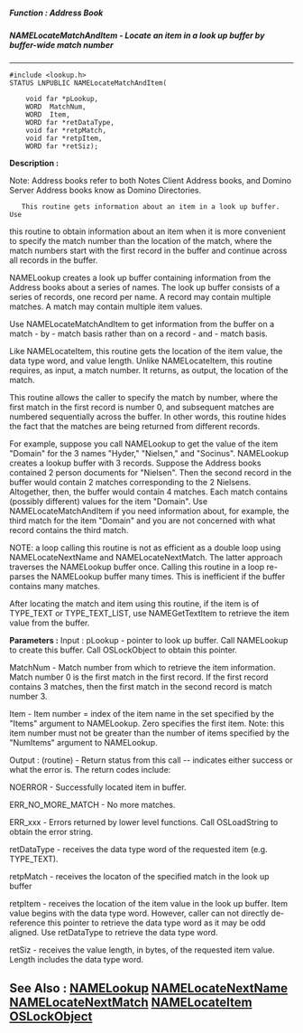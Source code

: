 ##### Function : Address Book
##### NAMELocateMatchAndItem - Locate an item in a look up buffer by buffer-wide match number
---
```
#include <lookup.h>
STATUS LNPUBLIC NAMELocateMatchAndItem(

	void far *pLookup,
	WORD  MatchNum,
	WORD  Item,
	WORD far *retDataType,
	void far *retpMatch,
	void far *retpItem,
	WORD far *retSiz);
```
**Description :**

Note:  Address books refer to both Notes Client Address books, and Domino 
Server Address books know as Domino Directories.
   
       This routine gets information about an item in a look up buffer. Use 
this routine to obtain information about an item when it is more convenient to 
specify the match number than the location of the match, where the match 
numbers start with the first record in the buffer and continue across all 
records in the buffer.

NAMELookup creates a look up buffer containing information from the Address 
books about a series of names. The look up buffer consists of a series of 
records, one record per name. A record may contain multiple matches. A match 
may contain multiple item values. 

Use NAMELocateMatchAndItem to get information from the buffer on a match - by - 
match basis rather than on a record - and - match basis.

Like NAMELocateItem, this routine gets the location of the item value, the data 
type word, and value length. Unlike NAMELocateItem, this routine requires, as 
input, a match number. It returns, as output, the location of the match.

This routine allows the caller to specify the match by number, where the first 
match in the first record is number 0, and subsequent matches are numbered 
sequentially across the buffer. In other words, this routine hides the fact 
that the matches are being returned from different records.

For example, suppose you call NAMELookup to get the value of the item "Domain" 
for the 3 names "Hyder," "Nielsen," and "Socinus".  NAMELookup creates a lookup 
buffer with 3 records.  Suppose the Address books contained 2 person documents 
for "Nielsen". Then the second record in the buffer would contain 2 matches 
corresponding to the 2 Nielsens. Altogether, then, the buffer would contain 4 
matches.  Each match contains (possibly different) values for the item 
"Domain". Use NAMELocateMatchAndItem if you need information about, for 
example, the third match for the item "Domain" and you are not concerned with 
what record contains the third match.

NOTE: a loop calling this routine is not as efficient as a double loop using 
NAMELocateNextName and  NAMELocateNextMatch. The latter approach traverses the 
NAMELookup buffer once.  Calling this routine in a loop re-parses the 
NAMELookup buffer many times.  This is inefficient if the buffer contains many 
matches.

After locating the match and item using this routine, if the item is of 
TYPE_TEXT or TYPE_TEXT_LIST, use NAMEGetTextItem to retrieve the item value 
from the buffer.

**Parameters :**
Input :
pLookup  -  pointer to look up buffer. Call NAMELookup to create this buffer. Call OSLockObject to obtain this pointer.

MatchNum  -  Match number from which to retrieve the item information. Match number 0 is the first match in the first record. If the first record contains 3 matches, then the first match in the second record is match number 3.

Item  -  Item number = index of the item name in the set specified by the "Items" argument to NAMELookup. Zero specifies the first item. Note: this item number must not be greater than the number of items specified by the "NumItems" argument to NAMELookup.

Output :
(routine)  -  Return status from this call -- indicates either success or what the error is. The return codes include:

NOERROR - Successfully located item in buffer.

ERR_NO_MORE_MATCH - No more matches.

ERR_xxx - Errors returned by lower level functions. Call OSLoadString to obtain the error string.


retDataType  -  receives the data type word of the requested item (e.g. TYPE_TEXT).

retpMatch  -  receives the locaton of the specified match in the look up buffer

retpItem  -  receives the location of the item value in the look up buffer. Item value begins with the data type word. However, caller can not directly de-reference this pointer to retrieve the data type word as it may be odd aligned. Use retDataType to retrieve the data type word.

retSiz  -  receives the value length, in bytes, of the requested item value. Length includes the data type word.


**See Also :**
[NAMELookup](/domino-c-api-docs/reference/Func/NAMELookup)
[NAMELocateNextName](/domino-c-api-docs/reference/Func/NAMELocateNextName)
[NAMELocateNextMatch](/domino-c-api-docs/reference/Func/NAMELocateNextMatch)
[NAMELocateItem](/domino-c-api-docs/reference/Func/NAMELocateItem)
[OSLockObject](/domino-c-api-docs/reference/Func/OSLockObject)
---
